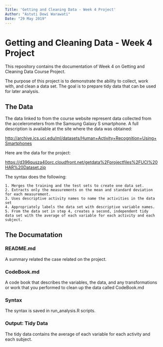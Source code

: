 ```yaml
---
Title: 'Getting and Cleaning Data - Week 4 Project'
Author: "Astuti Dewi Warawati"
Date: "29 May 2019"
---
```


# Getting and Cleaning Data - Week 4 Project

This repository contains the documentation of Week 4 on Getting and Cleaning Data Course Project.

The purpose of this project is to demonstrate the ability to collect, work with, and clean a data set. The goal is to prepare tidy data that can be used for later analysis. 

## The Data
The data linked to from the course website represent data collected from the accelerometers from the Samsung Galaxy S smartphone. A full description is available at the site where the data was obtained:

http://archive.ics.uci.edu/ml/datasets/Human+Activity+Recognition+Using+Smartphones

Here are the data for the project:

https://d396qusza40orc.cloudfront.net/getdata%2Fprojectfiles%2FUCI%20HAR%20Dataset.zip

The syntax does the following:
``` {assignment}
1. Merges the training and the test sets to create one data set.
2. Extracts only the measurements on the mean and standard deviation for each measurement.
3. Uses descriptive activity names to name the activities in the data set
4. Appropriately labels the data set with descriptive variable names.
5. From the data set in step 4, creates a second, independent tidy data set with the average of each variable for each activity and each subject.
```

## The Documatation
### README.md
A summary related the case related on the project.

### CodeBook.md
A code book that describes the variables, the data, and any transformations or work that you performed to clean up the data called CodeBook.md

### Syntax
The syntax is saved in run_analysis.R scripts. 

### Output: Tidy Data
The tidy data contains the average of each variable for each activity and each subject.

